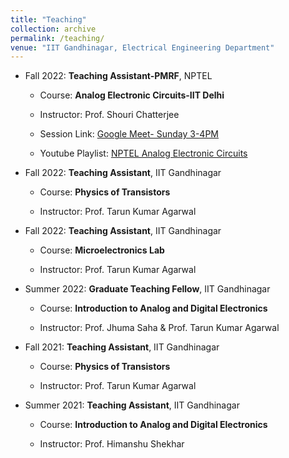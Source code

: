 ```yaml
---
title: "Teaching"
collection: archive
permalink: /teaching/
venue: "IIT Gandhinagar, Electrical Engineering Department"
---
```

* Fall 2022: **Teaching Assistant-PMRF**, NPTEL
 
  * Course: **Analog Electronic Circuits-IIT Delhi**

  * Instructor: Prof. Shouri Chatterjee
  * Session Link: [Google Meet- Sunday 3-4PM](https://meet.google.com/guz-mpsg-usm)
  * Youtube Playlist: [NPTEL Analog Electronic Circuits](https://www.youtube.com/playlist?list=PLUSiNOu9YYdQctZEvUgvIq1Lr9j44rhFy)

* Fall 2022: **Teaching Assistant**, IIT Gandhinagar
 
  * Course: **Physics of Transistors**

  * Instructor: Prof. Tarun Kumar Agarwal
  
* Fall 2022: **Teaching Assistant**, IIT Gandhinagar
 
  * Course: **Microelectronics Lab**

  * Instructor: Prof. Tarun Kumar Agarwal

* Summer 2022: **Graduate Teaching Fellow**, IIT Gandhinagar

  * Course: **Introduction to Analog and Digital Electronics**

  * Instructor: Prof. Jhuma Saha & Prof. Tarun Kumar Agarwal

* Fall 2021: **Teaching Assistant**, IIT Gandhinagar
 
  * Course: **Physics of Transistors**

  * Instructor: Prof. Tarun Kumar Agarwal

* Summer 2021: **Teaching Assistant**, IIT Gandhinagar

  * Course: **Introduction to Analog and Digital Electronics**

  * Instructor: Prof. Himanshu Shekhar

